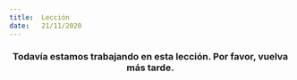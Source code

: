 ```yaml
---
title:  Lección
date:   21/11/2020
---
```


### <center>Todavía estamos trabajando en esta lección. Por favor, vuelva más tarde.</center>